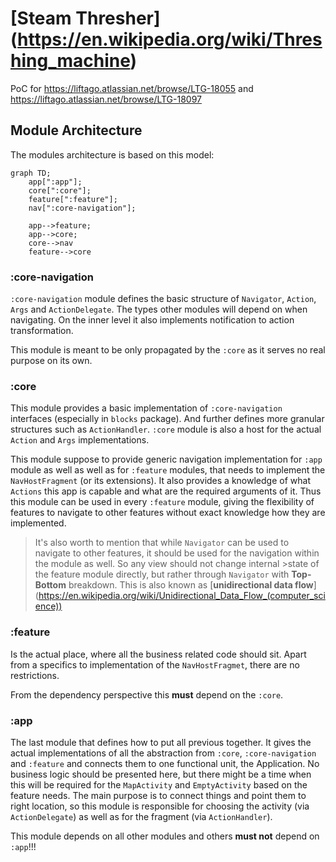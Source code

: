 # [Steam Thresher] (https://en.wikipedia.org/wiki/Threshing_machine)

PoC for https://liftago.atlassian.net/browse/LTG-18055 and https://liftago.atlassian.net/browse/LTG-18097

## Module Architecture
The modules architecture is based on this model:

```mermaid
graph TD;
    app[":app"];
    core[":core"];
    feature[":feature"];
    nav[":core-navigation"];

    app-->feature;
    app-->core;
    core-->nav
    feature-->core
```

### :core-navigation
`:core-navigation` module defines the basic structure of `Navigator`, `Action`, `Args` and 
`ActionDelegate`. The types other modules will depend on when navigating. 
On the inner level it also implements notification to action transformation.

This module is meant to be only propagated by the `:core` as it serves no real purpose on its own.

### :core
This module provides a basic implementation of `:core-navigation` interfaces (especially in `blocks`
package). And further defines more granular structures such as `ActionHandler`.
`:core` module is also a host for the actual `Action` and `Args` implementations.

This module suppose to provide generic navigation implementation for `:app` module as well as well
as for `:feature` modules, that needs to implement the `NavHostFragment` (or its extensions).
It also provides a knowledge of what `Actions` this app is capable and what are the required 
arguments of it. Thus this module can be used in every `:feature` module, giving the flexibility of 
features to navigate to other features without exact knowledge how they are implemented.

> It's also worth to mention that while `Navigator` can be used to navigate to other features, it 
> should be used for the navigation within the module as well. So any view should not change 
> internal >state of the feature module directly, but rather through `Navigator` with **Top-Bottom** 
> breakdown. This is also known as [**unidirectional data flow**] (https://en.wikipedia.org/wiki/Unidirectional_Data_Flow_(computer_science)) 

### :feature
Is the actual place, where all the business related code should sit. Apart from a specifics to 
implementation of the `NavHostFragmet`, there are no restrictions.

From the dependency perspective this **must** depend on the `:core`.

### :app
The last module that defines how to put all previous together. It gives the actual implementations 
of all the abstraction from `:core`, `:core-navigation` and `:feature` and connects them to one 
functional unit, the Application. No business logic should be presented here, but there might be 
a time when this will be required for the `MapActivity` and `EmptyActivity` based on the feature 
needs. The main purpose is to connect things and point them to right location, so this module
is responsible for choosing the activity (via `ActionDelegate`) as well as for the fragment 
(via `ActionHandler`).

This module depends on all other modules and others **must not** depend on `:app`!!!
